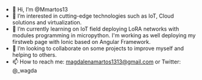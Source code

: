 - 👋 Hi, I’m @Mmartos13
- 👀 I’m interested in cutting-edge technologies such as IoT, Cloud solutions and virtualization.
- 🌱 I’m currently learning on IoT field deploying LoRA networks with modules programming in micropython. I'm working as well deploying my firstweb page with Ionic based on Angular Framework. 
- 💞️ I’m looking to collaborate on some projects to improve myself and helping to others.
- 📫 How to reach me: magdalenamartos1313@gmail.com or Twitter: @_wagda
<!---
Mmartos13/Mmartos13 is a ✨ special ✨ repository because its `README.md` (this file) appears on your GitHub profile.
You can click the Preview link to take a look at your changes.
--->
